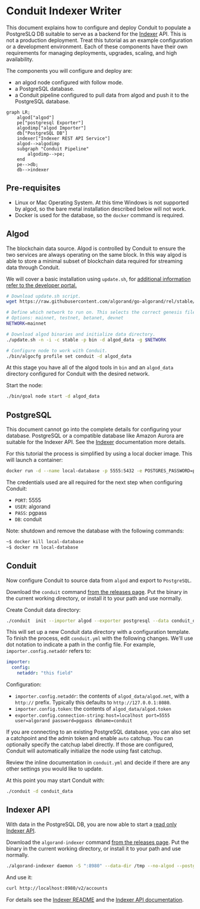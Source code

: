 # Conduit Indexer Writer

This document explains how to configure and deploy Conduit to populate a
PostgreSLQ DB suitable to serve as a backend for the [Indexer](indexer-readme) API.  This is
not a production deployment. Treat this tutorial as an example configuration
or a development environment. Each of these components have their own
requirements for managing deployments, upgrades, scaling, and high
availability.

The components you will configure and deploy are:
* an algod node configured with follow mode.
* a PostgreSQL database.
* a Conduit pipeline configured to pull data from algod and push it to the PostgreSQL database.

```mermaid
graph LR;
    algod["algod"]
    pe["postgresql Exporter"]
    algodimp["algod Importer"]
    db["PostgreSQL DB"]
    indexer["Indexer REST API Service"]
    algod-->algodimp
    subgraph "Conduit Pipeline"
        algodimp-->pe;
    end
    pe-->db;
    db-->indexer
```

## Pre-requisites

* Linux or Mac Operating System. At this time Windows is not supported by algod, so the bare metal installation described below will not work.
* Docker is used for the database, so the `docker` command is required.

## Algod

The blockchain data source. Algod is controlled by Conduit to ensure the two
services are always operating on the same block. In this way algod is able to
store a minimal subset of blockchain data required for streaming data through
Conduit.

We will cover a basic installation using `update.sh`, for [additional
information refer to the developer portal.](node-install-doc)

```bash
# Download update.sh script.
wget https://raw.githubusercontent.com/algorand/go-algorand/rel/stable/cmd/updater/update.sh

# Define which network to run on. This selects the correct genesis file.
# Options: mainnet, testnet, betanet, devnet
NETWORK=mainnet

# Download algod binaries and initialize data directory.
./update.sh -n -i -c stable -p bin -d algod_data -g $NETWORK

# Configure node to work with Conduit.
./bin/algocfg profile set conduit -d algod_data
```

At this stage you have all of the algod tools in `bin` and an `algod_data`
directory configured for Conduit with the desired network.

Start the node:
```bash
./bin/goal node start -d algod_data
```

## PostgreSQL

This document cannot go into the complete details for configuring your
database. PostgreSQL or a compatible database like Amazon Aurora are suitable
for the Indexer API. See the [Indexer](indexer-readme) documentation more details.

For this tutorial the process is simplified by using a local docker image. This will
launch a container:
```bash
docker run -d --name local-database -p 5555:5432 -e POSTGRES_PASSWORD=pgpass -e POSTGRES_USER=algorand -e POSTGRES_DB=conduit postgres
```

The credentials used are all required for the next step when configuring
Conduit:
* `PORT`: 5555
* `USER`: algorand
* `PASS`: pgpass
* `DB`: conduit

Note: shutdown and remove the database with the following commands:
```bash
~$ docker kill local-database
~$ docker rm local-database
```

## Conduit

Now configure Conduit to source data from `algod` and export to `PostgreSQL`.

Download the `conduit` command [from the releases page](conduit-release). Put
the binary in the current working directory, or install it to your path and use
normally.

Create Conduit data directory:
```bash
./conduit  init --importer algod --exporter postgresql --data conduit_data
```

This will set up a new Conduit data directory with a configuration template.
To finish the process, edit `conduit.yml` with the following changes. We'll
use dot notation to indicate a path in the config file. For example,
`importer.config.netaddr` refers to:
```yaml
importer:
  config:
    netaddr: "this field"
```

Configuration:
* `importer.config.netaddr`: the contents of `algod_data/algod.net`, with a `http://` prefix. Typically this defaults to `http://127.0.0.1:8080`.
* `importer.config.token`: the contents of `algod_data/algod.token`
* `exporter.config.connection-string`: `host=localhost port=5555 user=algorand password=pgpass dbname=conduit`

If you are connecting to an existing PostgreSQL database, you can also set a
catchpoint and the admin token and enable `auto` catchup.  You can optionally
specify the catchup label directly. If those are configured, Conduit will
automatically initialize the node using fast catchup.

Review the inline documentation in `conduit.yml` and decide if there are any
other settings you would like to update.

At this point you may start Conduit with:
```bash
./conduit -d conduit_data
```

## Indexer API

With data in the PostgreSQL DB, you are now able to start a [read only Indexer API](indexer-read-only).

Download the `algorand-indexer` command [from the releases page](indexer-release). Put
the binary in the current working directory, or install it to your path and use
normally.

```bash
./algorand-indexer daemon -S ":8980" --data-dir /tmp --no-algod --postgres "host=localhost port=5555 user=algorand password=pgpass dbname=conduit"
```

And use it:
```bash
curl http://localhost:8980/v2/accounts
```

For details see the [Indexer README](indexer-readme) and the [Indexer API documentation](indexer-rest-api).

[node-install-doc]: https://developer.algorand.org/docs/run-a-node/setup/install/
[conduit-release]: https://github.com/algorand/conduit/releases
[indexer-readme]: https://github.com/algorand/indexer/#readme
[indexer-read-only]: https://github.com/algorand/indexer#read-only
[indexer-release]: https://github.com/algorand/indexer/releases
[indexer-rest-api]: https://developer.algorand.org/docs/rest-apis/indexer/
